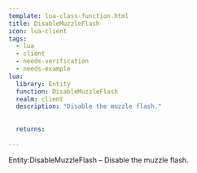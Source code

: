 ```yaml
---
template: lua-class-function.html
title: DisableMuzzleFlash
icon: lua-client
tags:
  - lua
  - client
  - needs-verification
  - needs-example
lua:
  library: Entity
  function: DisableMuzzleFlash
  realm: client
  description: "Disable the muzzle flash."
  
  
  returns:
    
---
```


<div class="lua__search__keywords">
Entity:DisableMuzzleFlash &#x2013; Disable the muzzle flash.
</div>
